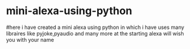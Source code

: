 # mini-alexa-using-python
#here i have created a mini alexa using python in which i have uses many libraires like pyjoke,pyaudio and many more at the starting alexa will wish  you with your name

